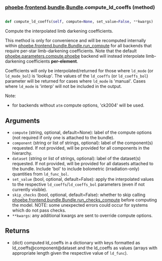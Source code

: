 ### [phoebe](phoebe.md).[frontend](phoebe.frontend.md).[bundle](phoebe.frontend.bundle.md).[Bundle](phoebe.frontend.bundle.Bundle.md).compute_ld_coeffs (method)


```py

def compute_ld_coeffs(self, compute=None, set_value=False, **kwargs)

```



Compute the interpolated limb darkening coefficients.

This method is only for convenience and will be recomputed internally
within [phoebe.frontend.bundle.Bundle.run_compute](phoebe.frontend.bundle.Bundle.run_compute.md) for all backends
that require per-star limb-darkening coefficients.  Note that the default
[phoebe.parameters.compute.phoebe](phoebe.parameters.compute.phoebe.md) backend will instead interpolate
limb-darkening coefficients **per-element**.

Coefficients will only be interpolated/returned for those where `ld_mode`
(or `ld_mode_bol`)  is 'lookup'.  The values of the `ld_coeffs`
(or `ld_coeffs_bol`) parameter will be returned for cases where `ld_mode`
is 'manual'.  Cases where `ld_mode` is 'interp' will not be included in
the output.

Note:
* for backends without `atm` compute options, 'ck2004' will be used.

Arguments
------------
* `compute` (string, optional, default=None): label of the compute
    options (not required if only one is attached to the bundle).
* `component` (string or list of strings, optional): label of the
    component(s) requested. If not provided, will be provided for all
    components in the hierarchy.
* `dataset` (string or list of strings, optional): label of the
    dataset(s) requested.  If not provided, will be provided for all
    datasets attached to the bundle.  Include 'bol' to include
    bolometric (irradiation-only) quantities from `ld_func_bol`.
* `set_value` (bool, optional, default=False): apply the interpolated
    values to the respective `ld_coeffs`/`ld_coeffs_bol` parameters
    (even if not currently visible).
* `skip_checks` (bool, optional, default=False): whether to skip calling
    [phoebe.frontend.bundle.Bundle.run_checks_compute](phoebe.frontend.bundle.Bundle.run_checks_compute.md) before computing the model.
    NOTE: some unexpected errors could occur for systems which do not
    pass checks.
* `**kwargs`: any additional kwargs are sent to override compute options.

Returns
----------
* (dict) computed ld_coeffs in a dictionary with keys formatted as
    ld_coeffs@component@dataset and the ld_coeffs as values (arrays with
    appropriate length given the respective value of `ld_func`).

